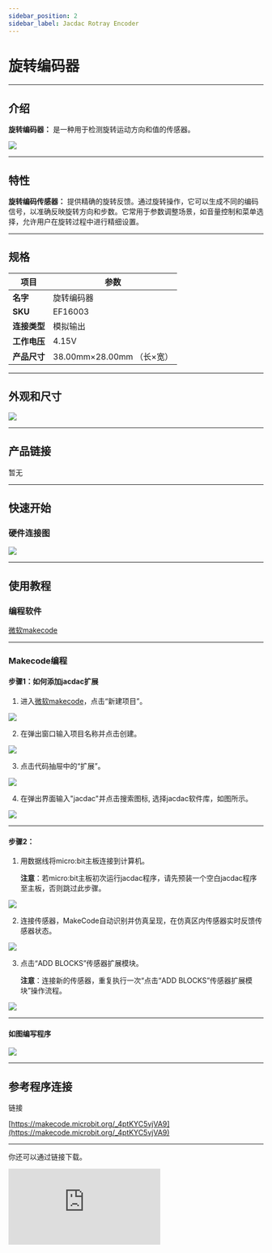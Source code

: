 ```yaml
---
sidebar_position: 2
sidebar_label: Jacdac Rotray Encoder
---
```


# 旋转编码器

---
## 介绍
**旋转编码器：** 是一种用于检测旋转运动方向和值的传感器。

![](https://wiki-media-ef.oss-cn-hongkong.aliyuncs.com/docs/microbit/sensor/jacdac-sensors/jacdac-rotray-encoder-01-02.png)

---
## 特性

**旋转编码传感器：** 提供精确的旋转反馈。通过旋转操作，它可以生成不同的编码信号，以准确反映旋转方向和步数。它常用于参数调整场景，如音量控制和菜单选择，允许用户在旋转过程中进行精细设置。

---

## 规格
|项目|参数|
|---|---|
|**名字**|旋转编码器|
|**SKU**|EF16003|
|**连接类型**|模拟输出|
|**工作电压**|4.15V|
|**产品尺寸**|38.00mm×28.00mm （长×宽）|

---
## 外观和尺寸

![](https://wiki-media-ef.oss-cn-hongkong.aliyuncs.com/docs/microbit/sensor/jacdac-sensors/jacdac-rotray-encoder-01.png)

---
## 产品链接
暂无

---
## 快速开始

### 硬件连接图

![](https://wiki-media-ef.oss-cn-hongkong.aliyuncs.com/docs/microbit/sensor/jacdac-sensors/jacdac-rotray-encoder-01-01.png)

---
## 使用教程
### 编程软件

[微软makecode](https://makecode.microbit.org/#)

---
### Makecode编程

#### 步骤1：如何添加jacdac扩展
1. 进入[微软makecode](https://makecode.microbit.org/#)，点击“新建项目”。

![](https://wiki-media-ef.oss-cn-hongkong.aliyuncs.com/docs/microbit/building-blocks/microbit-space-science-kit/images/microbit-space-science-kit-case01-07.png)

2. 在弹出窗口输入项目名称并点击创建。

![](https://wiki-media-ef.oss-cn-hongkong.aliyuncs.com/docs/microbit/building-blocks/microbit-space-science-kit/images/microbit-space-science-kit-case01-11.png)

3. 点击代码抽屉中的“扩展”。

![](https://wiki-media-ef.oss-cn-hongkong.aliyuncs.com/docs/microbit/building-blocks/microbit-space-science-kit/images/microbit-space-science-kit-case01-09.png)

4. 在弹出界面输入"jacdac"并点击搜索图标, 选择jacdac软件库，如图所示。

![](https://wiki-media-ef.oss-cn-hongkong.aliyuncs.com/docs/microbit/getting-started/microbit-jacdac-smartexploration-kit/images/Step%20Diagram/jacdac-smart-exploration-kit-3.png)

---
#### 步骤2：
1. 用数据线将micro:bit主板连接到计算机。
   
   **注意**：若micro:bit主板初次运行jacdac程序，请先预装一个空白jacdac程序至主板，否则跳过此步骤。

![](https://wiki-media-ef.oss-cn-hongkong.aliyuncs.com/docs/microbit/getting-started/microbit-jacdac-smartexploration-kit/images/Step%20Diagram/jacdac-smart-exploration-kit-5.png)

2. 连接传感器，MakeCode自动识别并仿真呈现，在仿真区内传感器实时反馈传感器状态。

![](https://wiki-media-ef.oss-cn-hongkong.aliyuncs.com/docs/microbit/getting-started/microbit-jacdac-smartexploration-kit/images/Step%20Diagram/1jacdac-smart-exploration-kit-6.png)

3. 点击“ADD BLOCKS”传感器扩展模块。
   
   **注意**：连接新的传感器，重复执行一次“点击“ADD BLOCKS”传感器扩展模块”操作流程。

![](https://wiki-media-ef.oss-cn-hongkong.aliyuncs.com/docs/microbit/getting-started/microbit-jacdac-smartexploration-kit/images/Step%20Diagram/jacdac-smart-exploration-kit-7.png)

---
#### 如图编写程序

![](https://wiki-media-ef.oss-cn-hongkong.aliyuncs.com/docs/microbit/sensor/jacdac-sensors/jacdac-rotray-encoder-sensor-01-03(1).png)

---
## 参考程序连接

链接

[https://makecode.microbit.org/_4ptKYC5vjVA9](https://makecode.microbit.org/_4ptKYC5vjVA9)

---
你还可以通过链接下载。

<div
    style={{
        position: 'relative',
        paddingBottom: '60%',
        overflow: 'hidden',
    }}
>
    <iframe
        src="https://makecode.microbit.org/_7C43iwgjJFuX"
        frameborder="0"
        sandbox="allow-popups allow-forms allow-scripts allow-same-origin"
        style={{
            position: 'absolute',
            width: '100%',
            height: '100%',
        }}
    />
</div>

---

## 结果
